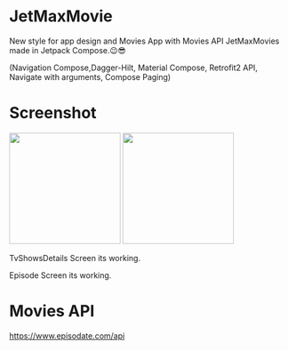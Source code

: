 # JetMaxMovie
New style for app design and Movies App with Movies API JetMaxMovies made in Jetpack Compose.😉😎

(Navigation Compose,Dagger-Hilt, Material Compose,
Retrofit2 API, Navigate with arguments, 
Compose Paging)

# Screenshot
<p float="left">
<img src="https://user-images.githubusercontent.com/25154589/138284492-7771c618-95e6-4b01-8197-bbddcaaa9492.png" width="200" />

<img src="https://user-images.githubusercontent.com/25154589/138284520-b8514e8b-d872-41d6-8b42-4ffeaa8ab300.png" width="200" />
  
 TvShowsDetails Screen its working.
  
 Episode Screen its working.

</p>

# Movies API

https://www.episodate.com/api





